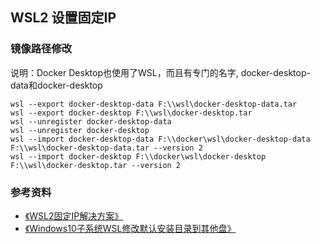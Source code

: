 ## WSL2 设置固定IP


### 镜像路径修改
 说明：Docker Desktop也使用了WSL，而且有专门的名字, docker-desktop-data和docker-desktop
```shell
wsl --export docker-desktop-data F:\\wsl\docker-desktop-data.tar
wsl --export docker-desktop F:\\wsl\docker-desktop.tar
wsl --unregister docker-desktop-data
wsl --unregister docker-desktop
wsl --import docker-desktop-data F:\\docker\wsl\docker-desktop-data  F:\\wsl\docker-desktop-data.tar --version 2
wsl --import docker-desktop F:\\docker\wsl\docker-desktop  F:\\wsl\docker-desktop.tar --version 2
```

### 参考资料
+ [《WSL2固定IP解决方案》](https://www.loyating.com/articles/23)
+ [《Windows10子系统WSL修改默认安装目录到其他盘》](https://blog.csdn.net/weixin_40837318/article/details/108233688)


